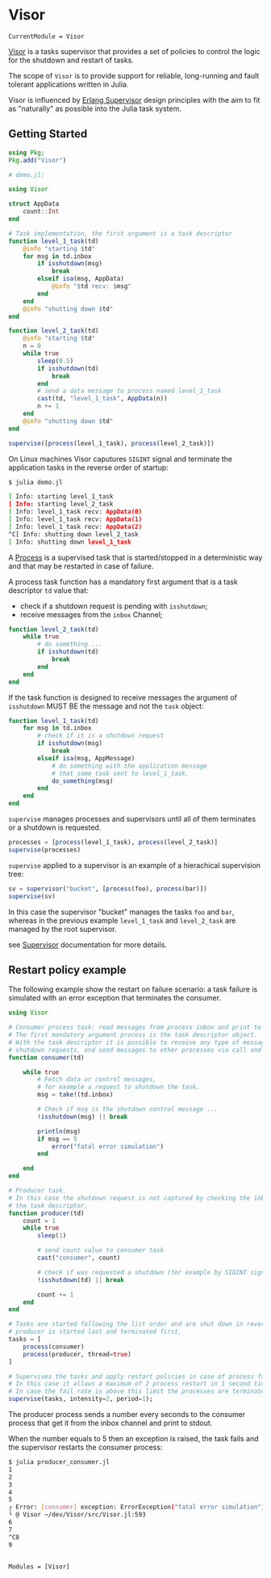 # Visor

```@meta
CurrentModule = Visor
```

[Visor](https://github.com/cardo-org/Visor) is a tasks supervisor that provides
a set of policies to control the logic for the shutdown and restart of tasks.

The scope of `Visor` is to provide support for reliable, long-running and fault tolerant applications written in Julia.

Visor is influenced by [Erlang Supervisor](https://www.erlang.org/doc/design_principles/sup_princ.html#supervision-principles) design principles
with the aim to fit as "naturally" as possible into the Julia task system.

## Getting Started

```julia
using Pkg; 
Pkg.add("Visor")
```

```julia
# demo.jl:

using Visor

struct AppData
    count::Int
end

# Task implementation, the first argument is a task descriptor
function level_1_task(td)
    @info "starting $td"
    for msg in td.inbox
        if isshutdown(msg)
            break
        elseif isa(msg, AppData)
            @info "$td recv: $msg"
        end
    end
    @info "shutting down $td"
end

function level_2_task(td)
    @info "starting $td"
    n = 0
    while true
        sleep(0.5)
        if isshutdown(td)
            break
        end
        # send a data message to process named level_1_task
        cast(td, "level_1_task", AppData(n))
        n += 1
    end
    @info "shutting down $td"
end

supervise([process(level_1_task), process(level_2_task)])
```

On Linux machines Visor caputures `SIGINT` signal and terminate the application tasks in the reverse order of startup:

```sh
$ julia demo.jl

[ Info: starting level_1_task
[ Info: starting level_2_task
[ Info: level_1_task recv: AppData(0)
[ Info: level_1_task recv: AppData(1)
[ Info: level_1_task recv: AppData(2)
^C[ Info: shutting down level_2_task
[ Info: shutting down level_1_task

```

A [Process](@ref) is a supervised task that is started/stopped in a deterministic way and that may be restarted in case of failure.

A process task function has a mandatory first argument that is a task descriptor `td` value that:

* check if a shutdown request is pending with `isshutdown`;
* receive messages from the `inbox` Channel;

```julia
function level_2_task(td)
    while true
        # do something ...
        if isshutdown(td)
            break
        end
    end
end
```

If the task function is designed to receive messages the argument of `isshutdown` MUST BE the message and not the `task` object:

```julia
function level_1_task(td)
    for msg in td.inbox
        # check if it is a shutdown request 
        if isshutdown(msg)
            break
        elseif isa(msg, AppMessage)
            # do something with the application message
            # that some task sent to level_1_task.
            do_something(msg)
        end
    end
end
```

`supervise` manages processes and supervisors until all of them terminates or a shutdown is requested.

```julia
processes = [process(level_1_task), process(level_2_task)]
supervise(processes)
```

`supervise` applied to a supervisor is an example of a hierachical supervision tree:

```julia
sv = supervisor("bucket", [process(foo), process(bar)])
supervise(sv)
```

In this case the supervisor "bucket" manages the tasks `foo` and `bar`, whereas in the previous example
`level_1_task` and `level_2_task` are managed by the root supervisor.

see [Supervisor](@ref) documentation for more details.

## Restart policy example

The following example show the restart on failure scenario: a task failure is simulated with an error exception that terminates the consumer.

```julia
using Visor

# Consumer process task: read messages from process inbox and print to stdout.
# The first mandatory argument process is the task descriptor object.
# With the task descriptor it is possible to receive any type of messages, for example
# shutdown requests, and send messages to other processes via call and cast methods.
function consumer(td)

    while true
        # Fetch data or control messages, 
        # for example a request to shutdown the task.
        msg = take!(td.inbox)

        # Check if msg is the shutdown control message ...
        !isshutdown(msg) || break

        println(msg)
        if msg == 5
            error("fatal error simulation")
        end

    end
end

# Producer task.
# In this case the shutdown request is not captured by checking the inbox messages but checking
# the task descriptor.
function producer(td)
    count = 1
    while true
        sleep(1)

        # send count value to consumer task
        cast("consumer", count)

        # check if was requested a shutdown (for example by SIGINT signal)
        !isshutdown(td) || break

        count += 1
    end
end

# Tasks are started following the list order and are shut down in reverse order:
# producer is started last and terminated first.
tasks = [
    process(consumer)
    process(producer, thread=true)
]

# Supervises the tasks and apply restart policies in case of process failure.
# In this case it allows a maximum of 2 process restart in 1 second time window.
# In case the fail rate is above this limit the processes are terminated and the supervisor returns.
supervise(tasks, intensity=2, period=1);
```

The producer process sends a number every seconds to the consumer process that get it from the inbox channel
and print to stdout.

When the number equals to 5 then an exception is raised, the task fails and the supervisor restarts the consumer process:

```sh
$ julia producer_consumer.jl 
1
2
3
4
5
┌ Error: [consumer] exception: ErrorException("fatal error simulation")
└ @ Visor ~/dev/Visor/src/Visor.jl:593
6
7
^C8
9
```

```@index
```

```@autodocs
Modules = [Visor]
```
